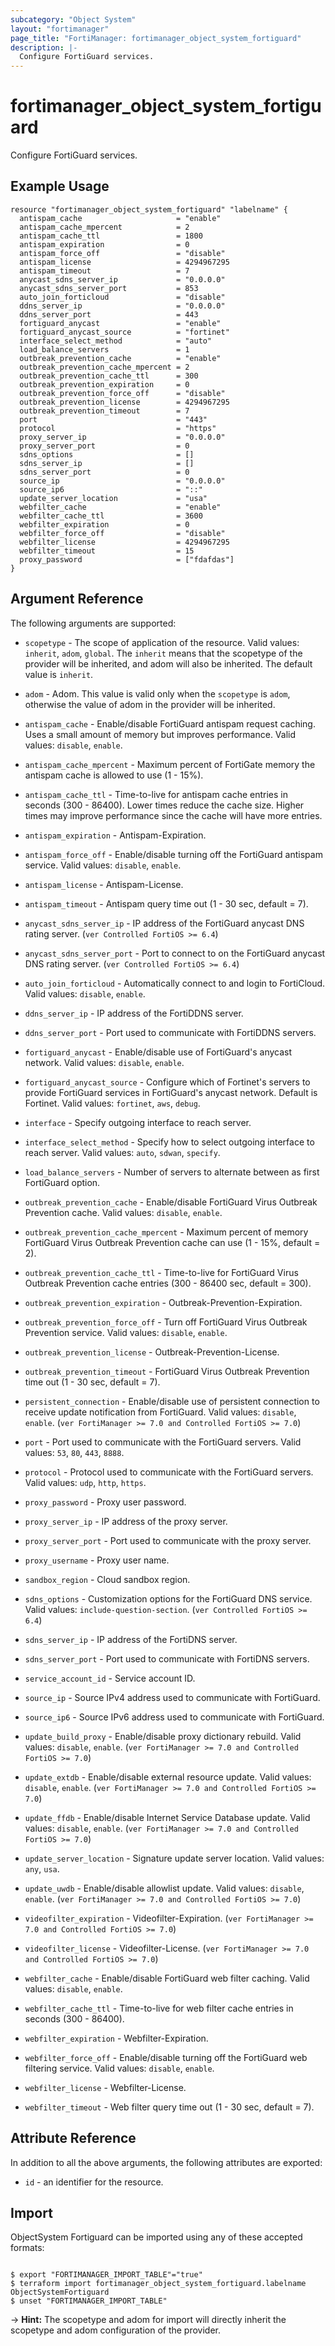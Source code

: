 ```yaml
---
subcategory: "Object System"
layout: "fortimanager"
page_title: "FortiManager: fortimanager_object_system_fortiguard"
description: |-
  Configure FortiGuard services.
---
```


# fortimanager_object_system_fortiguard
Configure FortiGuard services.

## Example Usage

```hcl
resource "fortimanager_object_system_fortiguard" "labelname" {
  antispam_cache                     = "enable"
  antispam_cache_mpercent            = 2
  antispam_cache_ttl                 = 1800
  antispam_expiration                = 0
  antispam_force_off                 = "disable"
  antispam_license                   = 4294967295
  antispam_timeout                   = 7
  anycast_sdns_server_ip             = "0.0.0.0"
  anycast_sdns_server_port           = 853
  auto_join_forticloud               = "disable"
  ddns_server_ip                     = "0.0.0.0"
  ddns_server_port                   = 443
  fortiguard_anycast                 = "enable"
  fortiguard_anycast_source          = "fortinet"
  interface_select_method            = "auto"
  load_balance_servers               = 1
  outbreak_prevention_cache          = "enable"
  outbreak_prevention_cache_mpercent = 2
  outbreak_prevention_cache_ttl      = 300
  outbreak_prevention_expiration     = 0
  outbreak_prevention_force_off      = "disable"
  outbreak_prevention_license        = 4294967295
  outbreak_prevention_timeout        = 7
  port                               = "443"
  protocol                           = "https"
  proxy_server_ip                    = "0.0.0.0"
  proxy_server_port                  = 0
  sdns_options                       = []
  sdns_server_ip                     = []
  sdns_server_port                   = 0
  source_ip                          = "0.0.0.0"
  source_ip6                         = "::"
  update_server_location             = "usa"
  webfilter_cache                    = "enable"
  webfilter_cache_ttl                = 3600
  webfilter_expiration               = 0
  webfilter_force_off                = "disable"
  webfilter_license                  = 4294967295
  webfilter_timeout                  = 15
  proxy_password                     = ["fdafdas"]
}
```

## Argument Reference


The following arguments are supported:

* `scopetype` - The scope of application of the resource. Valid values: `inherit`, `adom`, `global`. The `inherit` means that the scopetype of the provider will be inherited, and adom will also be inherited. The default value is `inherit`.
* `adom` - Adom. This value is valid only when the `scopetype` is `adom`, otherwise the value of adom in the provider will be inherited.

* `antispam_cache` - Enable/disable FortiGuard antispam request caching. Uses a small amount of memory but improves performance. Valid values: `disable`, `enable`.

* `antispam_cache_mpercent` - Maximum percent of FortiGate memory the antispam cache is allowed to use (1 - 15%).
* `antispam_cache_ttl` - Time-to-live for antispam cache entries in seconds (300 - 86400). Lower times reduce the cache size. Higher times may improve performance since the cache will have more entries.
* `antispam_expiration` - Antispam-Expiration.
* `antispam_force_off` - Enable/disable turning off the FortiGuard antispam service. Valid values: `disable`, `enable`.

* `antispam_license` - Antispam-License.
* `antispam_timeout` - Antispam query time out (1 - 30 sec, default = 7).
* `anycast_sdns_server_ip` - IP address of the FortiGuard anycast DNS rating server. (`ver Controlled FortiOS >= 6.4`)
* `anycast_sdns_server_port` - Port to connect to on the FortiGuard anycast DNS rating server. (`ver Controlled FortiOS >= 6.4`)
* `auto_join_forticloud` - Automatically connect to and login to FortiCloud. Valid values: `disable`, `enable`.

* `ddns_server_ip` - IP address of the FortiDDNS server.
* `ddns_server_port` - Port used to communicate with FortiDDNS servers.
* `fortiguard_anycast` - Enable/disable use of FortiGuard's anycast network. Valid values: `disable`, `enable`.

* `fortiguard_anycast_source` - Configure which of Fortinet's servers to provide FortiGuard services in FortiGuard's anycast network. Default is Fortinet. Valid values: `fortinet`, `aws`, `debug`.

* `interface` - Specify outgoing interface to reach server.
* `interface_select_method` - Specify how to select outgoing interface to reach server. Valid values: `auto`, `sdwan`, `specify`.

* `load_balance_servers` - Number of servers to alternate between as first FortiGuard option.
* `outbreak_prevention_cache` - Enable/disable FortiGuard Virus Outbreak Prevention cache. Valid values: `disable`, `enable`.

* `outbreak_prevention_cache_mpercent` - Maximum percent of memory FortiGuard Virus Outbreak Prevention cache can use (1 - 15%, default = 2).
* `outbreak_prevention_cache_ttl` - Time-to-live for FortiGuard Virus Outbreak Prevention cache entries (300 - 86400 sec, default = 300).
* `outbreak_prevention_expiration` - Outbreak-Prevention-Expiration.
* `outbreak_prevention_force_off` - Turn off FortiGuard Virus Outbreak Prevention service. Valid values: `disable`, `enable`.

* `outbreak_prevention_license` - Outbreak-Prevention-License.
* `outbreak_prevention_timeout` - FortiGuard Virus Outbreak Prevention time out (1 - 30 sec, default = 7).
* `persistent_connection` - Enable/disable use of persistent connection to receive update notification from FortiGuard. Valid values: `disable`, `enable`.
 (`ver FortiManager >= 7.0 and Controlled FortiOS >= 7.0`)
* `port` - Port used to communicate with the FortiGuard servers. Valid values: `53`, `80`, `443`, `8888`.

* `protocol` - Protocol used to communicate with the FortiGuard servers. Valid values: `udp`, `http`, `https`.

* `proxy_password` - Proxy user password.
* `proxy_server_ip` - IP address of the proxy server.
* `proxy_server_port` - Port used to communicate with the proxy server.
* `proxy_username` - Proxy user name.
* `sandbox_region` - Cloud sandbox region.
* `sdns_options` - Customization options for the FortiGuard DNS service. Valid values: `include-question-section`.
 (`ver Controlled FortiOS >= 6.4`)
* `sdns_server_ip` - IP address of the FortiDNS server.
* `sdns_server_port` - Port used to communicate with FortiDNS servers.
* `service_account_id` - Service account ID.
* `source_ip` - Source IPv4 address used to communicate with FortiGuard.
* `source_ip6` - Source IPv6 address used to communicate with FortiGuard.
* `update_build_proxy` - Enable/disable proxy dictionary rebuild. Valid values: `disable`, `enable`.
 (`ver FortiManager >= 7.0 and Controlled FortiOS >= 7.0`)
* `update_extdb` - Enable/disable external resource update. Valid values: `disable`, `enable`.
 (`ver FortiManager >= 7.0 and Controlled FortiOS >= 7.0`)
* `update_ffdb` - Enable/disable Internet Service Database update. Valid values: `disable`, `enable`.
 (`ver FortiManager >= 7.0 and Controlled FortiOS >= 7.0`)
* `update_server_location` - Signature update server location. Valid values: `any`, `usa`.

* `update_uwdb` - Enable/disable allowlist update. Valid values: `disable`, `enable`.
 (`ver FortiManager >= 7.0 and Controlled FortiOS >= 7.0`)
* `videofilter_expiration` - Videofilter-Expiration. (`ver FortiManager >= 7.0 and Controlled FortiOS >= 7.0`)
* `videofilter_license` - Videofilter-License. (`ver FortiManager >= 7.0 and Controlled FortiOS >= 7.0`)
* `webfilter_cache` - Enable/disable FortiGuard web filter caching. Valid values: `disable`, `enable`.

* `webfilter_cache_ttl` - Time-to-live for web filter cache entries in seconds (300 - 86400).
* `webfilter_expiration` - Webfilter-Expiration.
* `webfilter_force_off` - Enable/disable turning off the FortiGuard web filtering service. Valid values: `disable`, `enable`.

* `webfilter_license` - Webfilter-License.
* `webfilter_timeout` - Web filter query time out (1 - 30 sec, default = 7).


## Attribute Reference

In addition to all the above arguments, the following attributes are exported:
* `id` - an identifier for the resource.

## Import

ObjectSystem Fortiguard can be imported using any of these accepted formats:
```

$ export "FORTIMANAGER_IMPORT_TABLE"="true"
$ terraform import fortimanager_object_system_fortiguard.labelname ObjectSystemFortiguard
$ unset "FORTIMANAGER_IMPORT_TABLE"
```
-> **Hint:** The scopetype and adom for import will directly inherit the scopetype and adom configuration of the provider.
